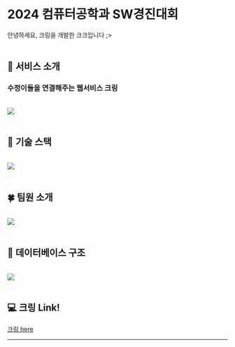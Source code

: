 # 2024 컴퓨터공학과 SW경진대회
 안녕하세요, 크링을 개발한 크크입니다 ;>
<br/>
<br/>

## 🔮 서비스 소개
### 수정이들을 연결해주는 웹서비스 크링<br/>

<br/>
<img src="https://github.com/user-attachments/assets/269ce631-8cf1-4722-9bdb-6f75c2bdba42">
<br/>

<br/>


## 🔧 기술 스택
<br/>
<img src="https://github.com/user-attachments/assets/f25b587e-82eb-4a2d-bd3b-15bdc05f9dbf">
<br/>
<br/>

## 🍀 팀원 소개
<br/>
<img src="https://github.com/user-attachments/assets/e3aceab9-b765-4bb8-be89-e364eed523f2">
<br/>
<br/>

## 📁 데이터베이스 구조
<br/>
<img src="https://github.com/user-attachments/assets/c03f991f-7f68-4ede-ad20-a89bbeea0061">
<br/>
<br/>

## 💻 크링 Link!
 
[크링 here](https://sw-cling.netlify.app/)

  <hr/>
